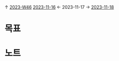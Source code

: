 
↑ [2023-W46](2023-W46.md)
[2023-11-16](2023-11-16.md) ← 2023-11-17 → [2023-11-18](2023-11-18.md)


# 목표



# 노트





